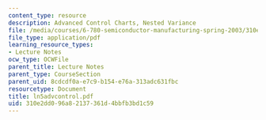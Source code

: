```yaml
---
content_type: resource
description: Advanced Control Charts, Nested Variance
file: /media/courses/6-780-semiconductor-manufacturing-spring-2003/310e2dd096a82137361d4bbfb3bd1c59_ln5advcontrol.pdf
file_type: application/pdf
learning_resource_types:
- Lecture Notes
ocw_type: OCWFile
parent_title: Lecture Notes
parent_type: CourseSection
parent_uid: 8cdcdf0a-e7c9-b154-e76a-313adc631fbc
resourcetype: Document
title: ln5advcontrol.pdf
uid: 310e2dd0-96a8-2137-361d-4bbfb3bd1c59
---
```

